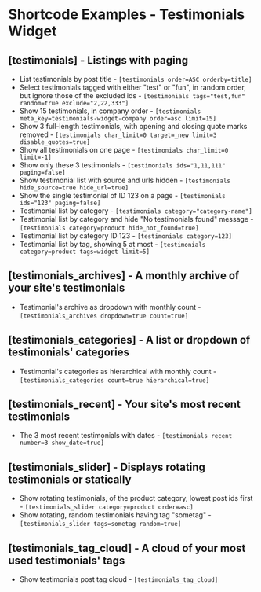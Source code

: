 # Shortcode Examples - Testimonials Widget

## [testimonials] - Listings with paging 

* List testimonials by post title - `[testimonials order=ASC orderby=title]`
* Select testimonials tagged with either "test" or "fun", in random order, but ignore those of the excluded ids - `[testimonials tags="test,fun" random=true exclude="2,22,333"]`
* Show 15 testimonials, in company order - `[testimonials meta_key=testimonials-widget-company order=asc limit=15]`
* Show 3 full-length testimonials, with opening and closing quote marks removed - `[testimonials char_limit=0 target=_new limit=3 disable_quotes=true]`
* Show all testimonials on one page - `[testimonials char_limit=0 limit=-1]`
* Show only these 3 testimonials - `[testimonials ids="1,11,111" paging=false]`
* Show testimonial list with source and urls hidden - `[testimonials hide_source=true hide_url=true]`
* Show the single testimonial of ID 123 on a page - `[testimonials ids="123" paging=false]`
* Testimonial list by category - `[testimonials category="category-name"]`
* Testimonial list by category and hide "No testimonials found" message - `[testimonials category=product hide_not_found=true]`
* Testimonial list by category ID 123 - `[testimonials category=123]`
* Testimonial list by tag, showing 5 at most - `[testimonials category=product tags=widget limit=5]`

## [testimonials_archives] - A monthly archive of your site's testimonials

* Testimonial's archive as dropdown with monthly count - `[testimonials_archives dropdown=true count=true]`

## [testimonials_categories] - A list or dropdown of testimonials' categories

* Testimonial's categories as hierarchical with monthly count - `[testimonials_categories count=true hierarchical=true]`

## [testimonials_recent] - Your site's most recent testimonials

* The 3 most recent testimonials with dates - `[testimonials_recent number=3 show_date=true]`

## [testimonials_slider] - Displays rotating testimonials or statically

* Show rotating testimonials, of the product category, lowest post ids first - `[testimonials_slider category=product order=asc]`
* Show rotating, random testimonials having tag "sometag" - `[testimonials_slider tags=sometag random=true]`

## [testimonials_tag_cloud] - A cloud of your most used testimonials' tags

* Show testimonials post tag cloud - `[testimonials_tag_cloud]`

